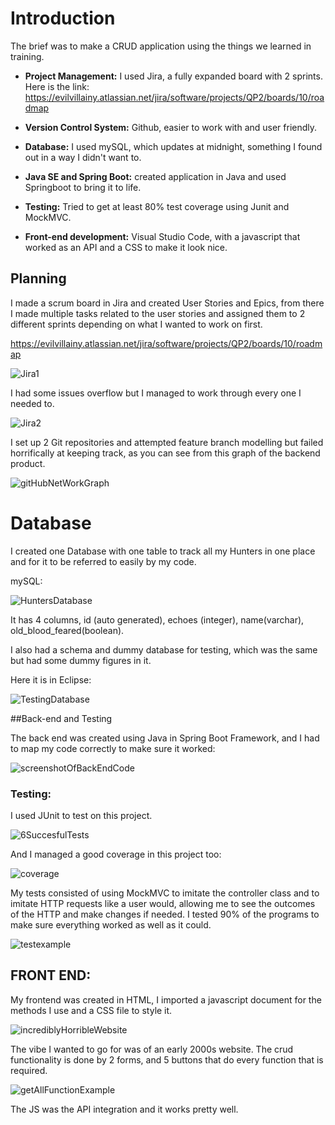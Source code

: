 # Introduction
 
 The brief was to make a CRUD application using the things we learned in training.
 
 * **Project Management:** I used Jira, a fully expanded board with 2 sprints. Here is the link: https://evilvillainy.atlassian.net/jira/software/projects/QP2/boards/10/roadmap

* **Version Control System:** Github, easier to work with and user friendly.

* **Database:** I used mySQL, which updates at midnight, something I found out in a way I didn't want to.

* **Java SE and Spring Boot:** created application in Java and used Springboot to bring it to life.

* **Testing:** Tried to get at least 80% test coverage using Junit and MockMVC.

* **Front-end development:** Visual Studio Code, with a javascript that worked as an API and a CSS to make it look nice.

## Planning

I made a scrum board in Jira and created User Stories and Epics, from there I made multiple tasks related to the user stories and assigned them to 2 different sprints depending on what I wanted to work on first. 

https://evilvillainy.atlassian.net/jira/software/projects/QP2/boards/10/roadmap

![Jira1](https://i.imgur.com/iQM1v1a.png)

I had some issues overflow but I managed to work through every one I needed to.


![Jira2](https://i.imgur.com/He3HxMG.png)

I set up 2 Git repositories and attempted feature branch modelling but failed horrifically at keeping track, as you can see from this graph of the backend product.

![gitHubNetWorkGraph](https://i.imgur.com/PjjlVZX.png)

# Database

I created one Database with one table to track all my Hunters in one place and for it to be referred to easily by my code.

mySQL:

![HuntersDatabase](https://i.imgur.com/HMFFYVn.png)

It has 4 columns, id (auto generated), echoes (integer), name(varchar), old_blood_feared(boolean).

I also had a schema and dummy database for testing, which was the same but had some dummy figures in it.

Here it is in Eclipse:

![TestingDatabase](https://i.imgur.com/hVInhA7.png)

##Back-end and Testing

The back end was created using Java in Spring Boot Framework, and I had to map my code correctly to make sure it worked:

![screenshotOfBackEndCode](https://i.imgur.com/TIeHV2m.png)

### Testing:

I used JUnit to test on this project.

![6SuccesfulTests](https://i.imgur.com/YmlOlej.png)

And I managed a good coverage in this project too:

![coverage](https://i.imgur.com/2rWOcf2.png)


My tests consisted of using MockMVC to imitate the controller class and to imitate HTTP requests like a user would, allowing me to see the outcomes of the HTTP and make changes if needed. I tested 90% of the programs to make sure everything worked as well as it could.

![testexample](https://i.imgur.com/A4bS76W.png)


## FRONT END:

My frontend was created in HTML, I imported a javascript document for the methods I use and a CSS file to style it. 

![incrediblyHorribleWebsite](https://i.imgur.com/oAoCrul.png)

The vibe I wanted to go for was of an early 2000s website. The crud functionality is done by 2 forms, and 5 buttons that do every function that is required. 

![getAllFunctionExample](https://i.imgur.com/tXNnIk0.png)


The JS was the API integration and it works pretty well.







